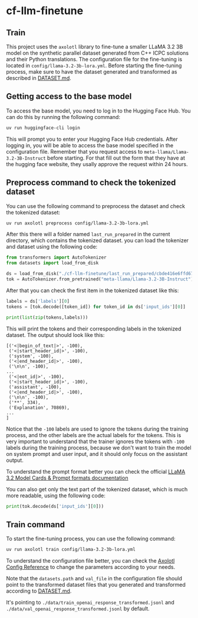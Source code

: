 # cf-llm-finetune

## Train
This project uses the `axolotl` library to fine-tune a smaller LLaMA 3.2 3B model on the synthetic parallel dataset generated from C++ ICPC solutions and their Python translations.
The configuration file for the fine-tuning is located in `config/llama-3.2-3b-lora.yml`.
Before starting the fine-tuning process, make sure to have the dataset generated and transformed as described in [DATASET.md](./DATASET.md).

## Getting access to the base model
To access the base model, you need to log in to the Hugging Face Hub. You can do this by running the following command:
```bash
uv run huggingface-cli login
```
This will prompt you to enter your Hugging Face Hub credentials. After logging in, you will be able to access the base model specified in the configuration file. Remember that you request access to `meta-llama/Llama-3.2-3B-Instruct` before starting. For that fill out the form that they have at the hugging face website, they usally approve the request within 24 hours.

## Preprocess command to check the tokenized dataset
You can use the following command to preprocess the dataset and check the tokenized dataset:
```bash
uv run axolotl preprocess config/llama-3.2-3b-lora.yml
```

After this there will a folder named `last_run_prepared` in the current directory, which contains the tokenized dataset. you can load the tokenizer and dataset using the following code:
```python
from transformers import AutoTokenizer
from datasets import load_from_disk

ds = load_from_disk("./cf-llm-finetune/last_run_prepared/cbde416e6ffd6757d9a6228e7bd0e9f3")
tok = AutoTokenizer.from_pretrained("meta-llama/Llama-3.2-3B-Instruct")
```
After that you can check the first item in the tokenized dataset like this:
```python
labels = ds['labels'][0]
tokens = [tok.decode([token_id]) for token_id in ds['input_ids'][0]]

print(list(zip(tokens,labels)))
```
This will print the tokens and their corresponding labels in the tokenized dataset. The output should look like this:
```
[('<|begin_of_text|>', -100),
 ('<|start_header_id|>', -100),
 ('system', -100),
 ('<|end_header_id|>', -100),
 ('\n\n', -100),
...
 ('<|eot_id|>', -100),
 ('<|start_header_id|>', -100),
 ('assistant', -100),
 ('<|end_header_id|>', -100),
 ('\n\n', -100),
 ('**', 334),
 ('Explanation', 70869),
...
]
```
Notice that the `-100` labels are used to ignore the tokens during the training process, and the other labels are the actual labels for the tokens. This is very important to understand that the trainer ignores the tokens with `-100` labels during the training process, because we don't want to train the model on system prompt and user input, and it should only focus on the assistant output.

To understand the prompt format better you can check the official [LLaMA 3.2 Model Cards & Prompt formats documentation](https://www.llama.com/docs/model-cards-and-prompt-formats/llama3_2/)

You can also get only the text part of the tokenized dataset, which is much more readable, using the following code:
```python
print(tok.decode(ds['input_ids'][0]))
```

## Train command
To start the fine-tuning process, you can use the following command:
```bash
uv run axolotl train config/llama-3.2-3b-lora.yml
```
To understand the configuration file better, you can check the [Axolotl Config Reference](https://docs.axolotl.ai/docs/config-reference.html) to change the parameters according to your needs.

Note that the `datasets.path` and `val_file` in the configuration file should point to the transformed dataset files that you generated and transformed according to [DATASET.md](./DATASET.md).

It's pointing to `./data/train_openai_response_transformed.jsonl` and `./data/val_openai_response_transformed.jsonl` by default.